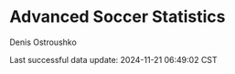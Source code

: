 # Advanced Soccer Statistics
Denis Ostroushko

<!-- gfm -->

Last successful data update: 2024-11-21 06:49:02 CST
